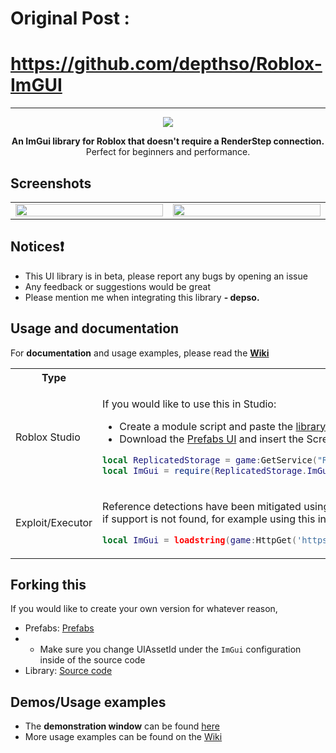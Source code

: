 # Original Post : 
# https://github.com/depthso/Roblox-ImGUI
---

<div align="center">
  <img src="https://github.com/user-attachments/assets/b220b562-519f-4914-afbf-f32ebf56dc5c"/>

  <b>An ImGui library for Roblox that doesn't require a RenderStep connection.</b>
  <br/>
  Perfect for beginners and performance.
</div>

## Screenshots
<table>
	<tr>
		<td width="600">
			<img src="https://github.com/user-attachments/assets/c050f9ba-f090-4738-90b7-b791b94133ec" height="100%">
		</td>
		<td width="600">
			<img src="https://github.com/user-attachments/assets/f7ea9cca-7e14-445e-83b0-2820dda7f70e" height="100%">
		</td>
	</tr>
</table>


## Notices❗
- This UI library is in beta, please report any bugs by opening an issue
- Any feedback or suggestions would be great
- Please mention me when integrating this library **- depso.**

## Usage and documentation
For **documentation** and usage examples, please read the [**Wiki**](https://github.com/depthso/Roblox-ImGUI/wiki)

<table>
  <tr>
    <th>Type</th>
  </tr>
  <tr>
    <td>Roblox Studio</td>
    <td>
	    
If you would like to use this in Studio:
- Create a module script and paste the [library source code](/ImGui.lua)
- Download the [Prefabs UI](https://create.roblox.com/store/asset/18364667141/Depso-ImGui) and insert the ScreenGui it under the module script

```lua
local ReplicatedStorage = game:GetService("ReplicatedStorage")
local ImGui = require(ReplicatedStorage.ImGui)
```

</td>
  </tr>
  <tr>
    <td>Exploit/Executor</td>
    <td>
	    
Reference detections have been mitigated using **cloneref** which compatibility is checked, \
if support is not found, for example using this in _studio_, you are still able to use it. 

```lua
local ImGui = loadstring(game:HttpGet('https://github.com/depthso/Roblox-ImGUI/raw/main/ImGui.lua'))()
```

</td>
  </tr>
</table>

## Forking this
If you would like to create your own version for whatever reason,
- Prefabs: [Prefabs](https://create.roblox.com/store/asset/76246418997296)
- - Make sure you change UIAssetId under the `ImGui` configuration inside of the source code
- Library: [Source code](/ImGui.lua) 


## Demos/Usage examples
- The **demonstration window** can be found [here](/Demo%20window.lua)
- More usage examples can be found on the [Wiki](https://github.com/depthso/Roblox-ImGUI/wiki)
